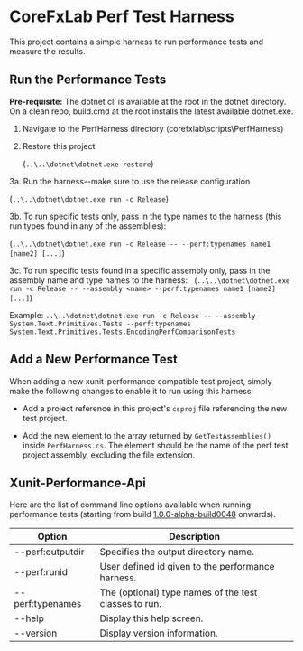 # CoreFxLab Perf Test Harness

This project contains a simple harness to run performance tests and measure the
results.

## Run the Performance Tests
**Pre-requisite:** The dotnet cli is available at the root in the dotnet directory. On a clean repo, build.cmd at the root installs the latest available dotnet.exe.

1. Navigate to the PerfHarness directory (corefxlab\scripts\PerfHarness\)

2. Restore this project
   
   (`..\..\dotnet\dotnet.exe restore`)

3a. Run the harness--make sure to use the release configuration
   
   (`..\..\dotnet\dotnet.exe run -c Release`)
   
3b. To run specific tests only, pass in the type names to the harness (this run types found in any of the assemblies):
   
   (`..\..\dotnet\dotnet.exe run -c Release -- --perf:typenames name1 [name2] [...]`)
   
3c. To run specific tests found in a specific assembly only, pass in the assembly name and type names to the harness:
   
   (`..\..\dotnet\dotnet.exe run -c Release -- --assembly <name> --perf:typenames name1 [name2] [...]`)
   
   Example: `..\..\dotnet\dotnet.exe run -c Release -- --assembly System.Text.Primitives.Tests --perf:typenames System.Text.Primitives.Tests.EncodingPerfComparisonTests`

## Add a New Performance Test

When adding a new xunit-performance compatible test project, simply make the
following changes to enable it to run using this harness:

* Add a project reference in this project's `csproj` file referencing the new
  test project.

* Add the new element to the array returned by `GetTestAssemblies()` inside
  `PerfHarness.cs`. The element should be the name of the perf test project
  assembly, excluding the file extension.

## Xunit-Performance-Api

Here are the list of command line options available when running performance tests (starting from build [1.0.0-alpha-build0048](https://dotnet.myget.org/feed/dotnet-core/package/nuget/xunit.performance.api) onwards).

Option | Description
--- | ---
--perf:outputdir | Specifies the output directory name.
--perf:runid | User defined id given to the performance harness.
--perf:typenames | The (optional) type names of the test classes to run.
--help | Display this help screen.
--version | Display version information.
